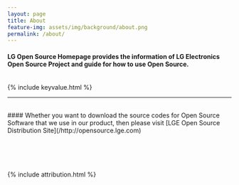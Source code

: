 ```yaml
---
layout: page
title: About
feature-img: assets/img/background/about.png
permalink: /about/
---
```


####  LG Open Source Homepage provides the information of LG Electronics Open Source Project and guide for how to use Open Source.
<br>
{% include keyvalue.html %}
<hr>
<br>
####  Whether you want to download the source codes for Open Source Software that we use in our product, then please visit [LGE Open Source Distribution Site](/http://opensource.lge.com)
<br>
<br>
<br>
<br>
<br>

{% include attribution.html %}
 
